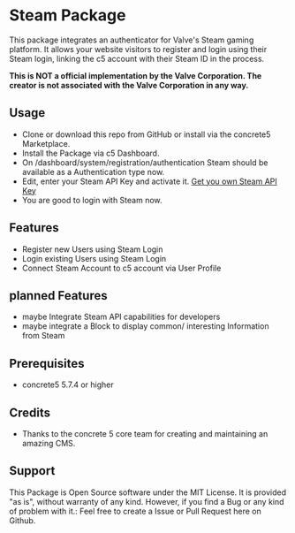 # Steam Package #

This package integrates an authenticator for Valve's Steam gaming platform. It allows your website
visitors to register and login using their Steam login, linking the c5 account with their Steam ID
in the process.

**This is NOT a official implementation by the Valve Corporation. The creator is not associated with
the Valve Corporation in any way.**

## Usage ##

- Clone or download this repo from GitHub or install via the concrete5 Marketplace.
- Install the Package via c5 Dashboard.
- On /dashboard/system/registration/authentication Steam should be available as a Authentication
type now.
- Edit, enter your Steam API Key and activate it. [Get you own Steam API Key](https://steamcommunity.com/dev/apikey)
- You are good to login with Steam now.

## Features ##

- Register new Users using Steam Login
- Login existing Users using Steam Login
- Connect Steam Account to c5 account via User Profile

## planned Features ##

- maybe Integrate Steam API capabilities for developers
- maybe integrate a Block to display common/ interesting Information from Steam

## Prerequisites ##

- concrete5 5.7.4 or higher

## Credits ##

- Thanks to the concrete 5 core team for creating and maintaining an amazing CMS.

## Support ##

This Package is Open Source software under the MIT License. It is provided "as is",
without warranty of any kind.
However, if you find a Bug or any kind of problem with it.: Feel free to create a Issue or
Pull Request here on Github.